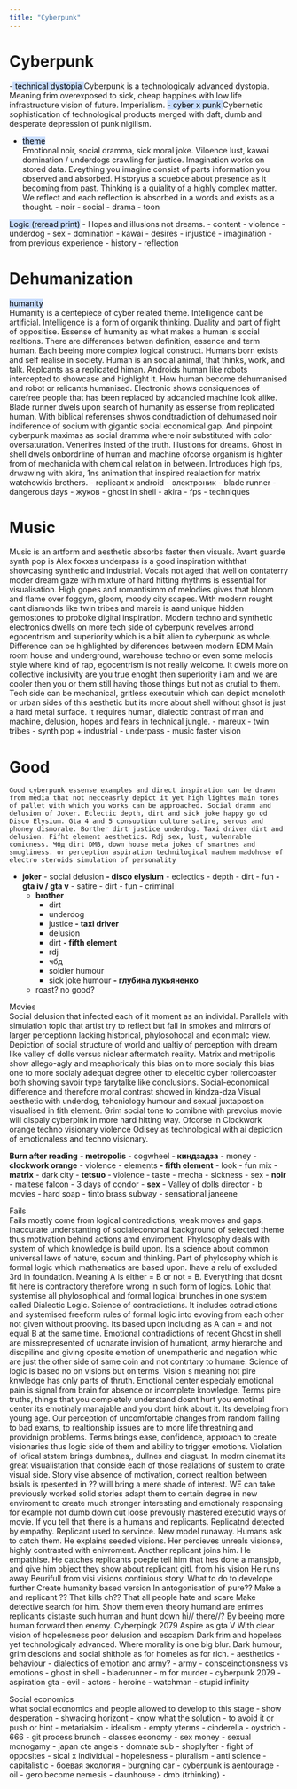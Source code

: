 ```yaml
---
title: "Cyberpunk"
---
```

# **Cyberpunk**
-<mark style="background: #ADCCFFA6;"> technical dystopia  </mark> 
    Cyberpunk is a technologicaly advanced dystopia. Meaning frim overexposed to sick, cheap happines with low life infrastructure vision of future. Imperialism.
<mark style="background: #ADCCFFA6;">-  cyber x punk  </mark> 
    Cybernetic sophistication of technological products merged with daft, dumb and desperate depression of punk nigilism.
- <mark style="background: #ADCCFFA6;">theme</mark>  
        Emotional noir,  social dramma, sick moral joke. Viloence lust, kawai domination / underdogs crawling for justice. Imagination works on stored data. Eveything you imagine consist of parts information you observed and absorbed. Historyus a scuebce about presence as it becoming from past. Thinking is a quiality of a highly complex matter. We reflect and each reflection is absorbed in a words and exists as a thought.
        -   noir
        -   social
        -   drama
        -   toon

<mark style="background: #ADCCFFA6;">Logic (reread print)</mark> 
    -   Hopes and illusions not dreams.
    -   content
        -   violence
        -   underdog
        -   sex
            -   domination
            -   kawai
        -   desires
        -   injustice
    -   imagination
    -   from previous experience
    -   history
    -   reflection

# Dehumanization
<mark style="background: #ADCCFFA6;">humanity</mark>  
        Humanity is a centepiece of cyber related theme. Intelligence cant be artificial. Intelligence is a form of organik thinking. Duality and part of fight of oppositise. Essense of humanity as what makes a human is social realtions. There are differences betwen definition, essence and term human. Each beeing more complex logical construct. Humans born exists and self realise in society. Human is an social animal, that thinks, work, and talk. Replcants as a replicated himan. Androids human like robots intercepted to showcase and highlight it. How human become dehumanised and robot or relicants humanised. Electronic shows consiquences of carefree people that has been replaced by adcancied machine look alike. Blade runner dwels upon search of humanity as essense from replicated human. With biblical referenses shwos condtradiction of dehumased noir indiference of socium with gigantic social economical gap. And pinpoint cyberpunk maximas as social dramma where noir substituted with color oversaturation. Venerires insted of the truth. Illustions for dreams. Ghost in shell dwels onbordrline of human and machine ofcorse organism is highter from of mechanicla with chemical relation in between. Introduces high fps, drwawing with akira, 1ns animation that inspired realaction for matrix watchowkis brothers.
    -   replicant x android
    -   электроник
    -   blade runner
        -   dangerous days
        -   жуков
    -   ghost in shell
        -   akira
            -   fps
            -   techniques

# Music  
Music is an artform and aesthetic absorbs faster then visuals. Avant guarde synth pop is Alex foxxes underpass is a good inspiration withthat showcasing synthetic and industrial. Vocals not aged that well on contaterry moder dream gaze with mixture of hard hitting rhythms is essential for visualisation. High gopes and romantisimm of melodies gives that bloom and flame over foggym, gloom, moody city scapes. With modern rought cant diamonds like twin tribes and mareis is aand unique hidden gemostones to proboke digital inspiration. Modern techno and synthetic electronics dwells on more tech side of cyberpunk revelves arrond egocentrism and superiority which is a biit alien to cyberpunk as whole. Difference can be highlighted by diferences between modern EDM Main room house and underground, warehouse techno or even some melocis style where kind of rap, egocentrism is not really welcome. It dwels more on collective inclusivity are you true enoght then superiority i am and we are cooler then you or them still having those things but not as crutial to them. Tech side can be mechanical, gritless executuin which can depict monoloth or urban sides of this aesthetic but its more about shell without ghsot is just a hard metal surface. It requires human, dialectic contrast of man and machine, delusion, hopes and fears in technical jungle.
    -   mareux
    -   twin tribes
    -   synth pop + industrial
    -   underpass
    -   music faster vision

# Good  
    Good cyberpunk essense examples and direct inspiration can be drawn from media that not necceasrly depict it yet high lightes main tones of pallet with which you works can be approached. Social dramm and delusion of Joker. Eclectic depth, dirt and sick joke happy go od Disco Elysium. Gta 4 and 5 consuption culture satire, serous and phoney dismorale. Borther dirt justice underdog. Taxi driver dirt and delusion. Fifht element aesthetics. Rdj sex, lust, vulenrable comicness. Чбд dirt DMB, down house meta jokes of smartnes and smugliness. or perception aspiration technilogical mauhem madohose of electro steroids simulation of personality

-   **joker**
        -   social delusion
    **-   disco elysium**
        -   eclectics
        -   depth
        -   dirt
        -   fun
    **-   gta iv / gta v**
        -   satire
        -   dirt
        -   fun
        -   criminal
    -   **brother**
        -   dirt
        -   underdog
        -   justice
    **-   taxi driver**
        -   delusion
        -   dirt
    **-   fifth element**
        -   rdj
        -   чбд
        -   soldier humour
        -   sick joke humour
    **-   глубина лукьяненко**
    -   roast? no good?

Movies  
    Social delusion that infected each of it moment as an individal. Parallels with simulation topic that artist try to reflect but fall in smokes and mirrors of larger perceptionn lacking historical, phylosohocal and econimalc view. Depiction of social structure of world and ualtiy of perception with dream like valley of dolls versus niclear aftermatch reality. Matrix and metripolis show allego-agly and meaphoricaly this bias on to more socialy this bias one to more socialy adequat degree other to eleceltic cyber rollercoaster both showing savoir type farytalke like conclusions. Social-economical difference and therefore moral contrast showed in kindza-dza Visual aesthetic with underdog, tehcniology humour and sexual juxtapostion visualised in fith element. Grim social tone to comibne with prevoius movie will dispaly cyberpink in more hard hitting way. Ofcorse in Clockwork orange techno visionary violence Odisey as technological with ai depiction of emotionaless and techno visionary. 

**Burn after reading**
    **-   metropolis**
        -   cogwheel
    **-   киндзадза**
        -   money
    **-   clockwork orange**
        -   violence
        -   elements
    **-   fifth element**
        -   look
        -   fun mix
    -   **matrix**
	    - dark city
    -   **tetsuo**
        -   violence
        -   taste
        -   mecha
        -   sickness
        -   sex
    -   **noir**
        -   maltese falcon
        -   3 days of condor
    -   **sex**
        -   Valley of dolls director
        -   b movies
        -   hard soap
        -   tinto brass subway
        -   sensational janeene

Fails  
    Fails mostly come from logical contradictions, weak moves and gaps, inaccurate understanting of socialeconomal background of selected theme thus motivation behind actions amd enviroment. Phylosophy deals with system of which knowledge is build upon. Its a science about common universal laws of nature, socum and thinking. Part of phylosophy which is formal logic which mathematics are based upon. Ihave a relu of excluded 3rd in foundation. Meaning A is either = B or not = B. Everything that dosnt fit here is contractory therefore wrong in such form of logics. Lohic that systemise all phylosophical and formal logical brunches in one system called Dialectic Logic. Science of contradictions. It includes cotradictions and systemised freeform rules of formal logic into evoving from each other not given without prooving. Its based upon including as A can = and not equal B at the same time. Emotional contradictions of recent Ghost in shell are missrepresented of ucnarate invision of humationt, army hierarche and discpiline and giving oposite emotion of unempatheric and negation whic are just the other side of same coin and not contrtary to humane. Science of logic is based no on visions but on terms. Vision s meaning not pire knwledge has only parts of thruth. Emotional center especialy emotional pain is signal from brain for absence or incomplete knowledge. Terms pire truths, things that you completely understand dosnt hurt you emotinal center its emotinaly manajable and you dont hink about it. Its develping from young age. Our perception of uncomfortable changes from random falling to bad exams, to realtionship issues are to more life threatning and providnign problems. Terms brings ease, confidence, approach to create visionaries thus logic side of them and ability to trigger emotions. Violation of lofical ststem brings dumbnes,, dullnes and disgust. In modrn cinemat its great visualistation that conside each of those realations of sustem to crate visual side. Story vise absence of motivation, correct realtion between bsials is rpesented in ?? wiill bring a mere shade of interest. WE can take previously worked solid stories adapt them to certain degree in new enviroment to create much stronger interesting and emotionaly responsing for example not dumb down cut loose prevously mastered executid ways of movie. If you tell that there is a humans and replicants. Replicatnd detected by empathy. Replicant used to servince. New model runaway. Humans ask to catch them. He explains seeded visions. Her percieves unreals visionse, highly contrasted with enivroment. Another replicant joins him. He empathise. He catches replicants poeple tell him that hes done a mansjob, and give him object they show about replicant gitl. from his vision He runs away Beurifull from visi visions continious story. What to do to develope further Create humanity based version In antogonisation of pure?? Make a and replicant ?? That kills ch?? That all people hate and scare Make detective search for him. Show them even theory humand are enimes replicants distaste such human and hunt down hi// there//? By beeing more human forward then enemy. Cyberpingk 2079 Aspire as gta V With clear vision of hopelesness poor delusion and escapism Dark frim and hopeless yet technologicaly advanced. Where morality is one big blur. Dark humour, grim descions and social shithole as for homeles as for rich.
    -   aesthetics
    -   behaviour
    -   dialectics of emotion and army?
    -   army
    -   consceinctionsness vs emotions
    -   ghost in shell
    -   bladerunner
    -   m for murder
    -   cyberpunk 2079
    -   aspiration gta
    -   evil
        -   actors
        -   heroine
        -   watchman
        -   stupid infinity

Social economics  
    what social economics and people allowed to develop to this stage
    -   show desperation
    -   shwacing horizont
    -   know what the solution
    -   to avoid it or push or hint
    -   metarialsim
        -   idealism
        -   empty yterms
        -   cinderella
        -   oystrich
        -   666
    -   git process brunch
    -   classes economy
    -   sex money
    -   sexual monogamy
    -   japan cte angels
    -   domnate sub
    -   shoplyfter
    -   fight of opposites
    -   sical x individual
    -   hopelesness
    -   pluralism
    -   anti science
    -   capitalistic
    -   боевая экология
    -   burgning car
    -   cyberpunk is aentourage
    -   oil
    -   gero become nemesis
    -   daunhouse
    -   dmb (trhinking)
    - 